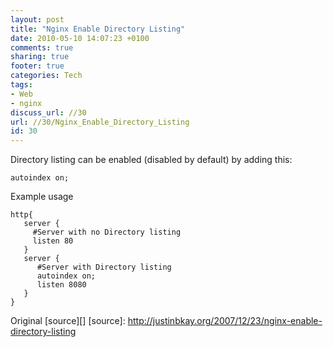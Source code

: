 ```yaml
---
layout: post
title: "Nginx Enable Directory Listing"
date: 2010-05-10 14:07:23 +0100 
comments: true
sharing: true
footer: true
categories: Tech
tags:
- Web
- nginx
discuss_url: //30
url: //30/Nginx_Enable_Directory_Listing
id: 30
---
```

Directory listing can be enabled (disabled by default) by adding this:

    autoindex on;

Example usage

    http{
       server {
         #Server with no Directory listing
         listen 80
       }
       server {
          #Server with Directory listing
          autoindex on;
          listen 8080
       }
    }


Original [source][] 
[source]: http://justinbkay.org/2007/12/23/nginx-enable-directory-listing
